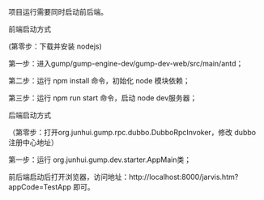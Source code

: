 项目运行需要同时启动前后端。

前端启动方式

(第零步：下载并安装 nodejs)

第一步：进入gump/gump-engine-dev/gump-dev-web/src/main/antd；

第二步：运行 npm install 命令，初始化 node 模块依赖；

第三步：运行 npm run start 命令，启动 node dev服务器；

后端启动方式

（第零步：打开org.junhui.gump.rpc.dubbo.DubboRpcInvoker，修改 dubbo 注册中心地址）

第一步：运行 org.junhui.gump.dev.starter.AppMain类；

前后端启动后打开浏览器，访问地址：http://localhost:8000/jarvis.htm?appCode=TestApp 即可。

